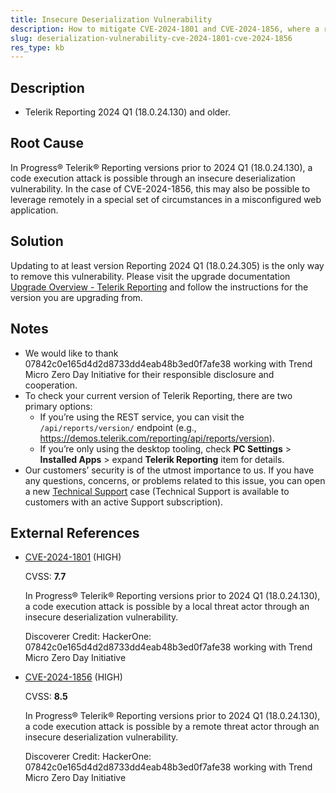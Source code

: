 ```yaml
---
title: Insecure Deserialization Vulnerability
description: How to mitigate CVE-2024-1801 and CVE-2024-1856, where a remote code execution attack is possible in an unpatched version of Telerik Reporting.
slug: deserialization-vulnerability-cve-2024-1801-cve-2024-1856
res_type: kb
---
```


## Description

- Telerik Reporting 2024 Q1 (18.0.24.130) and older.

## Root Cause

In Progress® Telerik® Reporting versions prior to 2024 Q1 (18.0.24.130), a code execution attack is possible through an insecure deserialization vulnerability. In the case of CVE-2024-1856, this may also be possible to leverage remotely in a special set of circumstances in a misconfigured web application.


## Solution

Updating to at least version Reporting 2024 Q1 (18.0.24.305) is the only way to remove this vulnerability. Please visit the upgrade documentation [Upgrade Overview - Telerik Reporting](https://docs.telerik.com/reporting/upgrade/overview) and follow the instructions for the version you are upgrading from.


## Notes

- We would like to thank 07842c0e165d4d2d8733dd4eab48b3ed0f7afe38 working with Trend Micro Zero Day Initiative for their responsible disclosure and cooperation.
- To check your current version of Telerik Reporting, there are two primary options:
    - If you’re using the REST service, you can visit the `/api/reports/version/` endpoint (e.g., https://demos.telerik.com/reporting/api/reports/version).
    - If you’re only using the desktop tooling, check **PC Settings** > **Installed Apps** > expand **Telerik Reporting** item for details.
- Our customers’ security is of the utmost importance to us.  If you have any questions, concerns, or problems related to this issue, you can open a new  [Technical Support](https://www.telerik.com/account/support-center/contact-us/) case (Technical Support is available to customers with an active Support subscription).


## External References


- [CVE-2024-1801](https://www.cve.org/CVERecord?id=CVE-2024-1801) (HIGH)

  CVSS: **7.7**

  In Progress® Telerik® Reporting versions prior to 2024 Q1 (18.0.24.130), a code execution attack is possible by a local threat actor through an insecure deserialization vulnerability.
  
  Discoverer Credit: HackerOne: 07842c0e165d4d2d8733dd4eab48b3ed0f7afe38 working with Trend Micro Zero Day Initiative

- [CVE-2024-1856](https://www.cve.org/CVERecord?id=CVE-2024-1856) (HIGH)

  CVSS: **8.5**

  In Progress® Telerik® Reporting versions prior to 2024 Q1 (18.0.24.130), a code execution attack is possible by a remote threat actor through an insecure deserialization vulnerability.

  Discoverer Credit: HackerOne: 07842c0e165d4d2d8733dd4eab48b3ed0f7afe38 working with Trend Micro Zero Day Initiative
